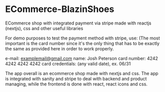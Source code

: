 # ECommerce-BlazinShoes
ECommerce shop with integrated payment via stripe made with reactjs (nextjs), css and other useful libraries

For demo purposes to test the payment method with stripe, use: (The most important is the card number since
it's the only thing that has to be exactly the same as provided here in order to work properly.

e-mail: examplemail@gmail.com
name: Josh Peterson
card number: 4242 4242 4242 4242
card credentials: (any valid date), ex. 06/31

The app overall is an ecommerce shop made with nextjs and css. The app is integrated with sanity and stripe to deal with backend and product managing,
while the frontend is done with react, react icons and css.


